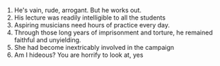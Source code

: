 1. He's vain, rude, arrogant. But he works out.
2. His lecture was readily intelligible to all the students
3. Aspiring musicians need hours of practice every day.
4. Through those long years of imprisonment and torture, he remained faithful and unyielding.
5. She had become inextricably involved in the campaign
6. Am I hideous? You are horrify to look at, yes
